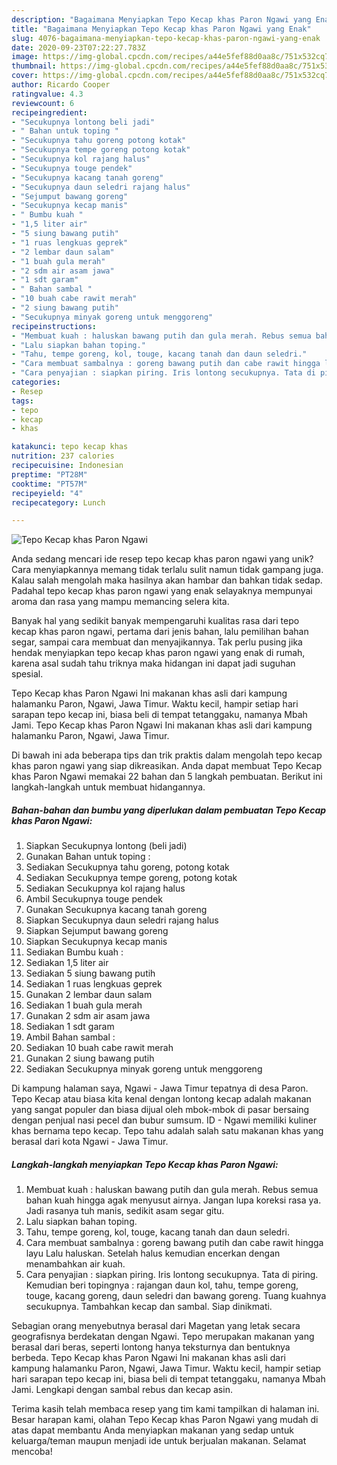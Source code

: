 ```yaml
---
description: "Bagaimana Menyiapkan Tepo Kecap khas Paron Ngawi yang Enak"
title: "Bagaimana Menyiapkan Tepo Kecap khas Paron Ngawi yang Enak"
slug: 4076-bagaimana-menyiapkan-tepo-kecap-khas-paron-ngawi-yang-enak
date: 2020-09-23T07:22:27.783Z
image: https://img-global.cpcdn.com/recipes/a44e5fef88d0aa8c/751x532cq70/tepo-kecap-khas-paron-ngawi-foto-resep-utama.jpg
thumbnail: https://img-global.cpcdn.com/recipes/a44e5fef88d0aa8c/751x532cq70/tepo-kecap-khas-paron-ngawi-foto-resep-utama.jpg
cover: https://img-global.cpcdn.com/recipes/a44e5fef88d0aa8c/751x532cq70/tepo-kecap-khas-paron-ngawi-foto-resep-utama.jpg
author: Ricardo Cooper
ratingvalue: 4.3
reviewcount: 6
recipeingredient:
- "Secukupnya lontong beli jadi"
- " Bahan untuk toping "
- "Secukupnya tahu goreng potong kotak"
- "Secukupnya tempe goreng potong kotak"
- "Secukupnya kol rajang halus"
- "Secukupnya touge pendek"
- "Secukupnya kacang tanah goreng"
- "Secukupnya daun seledri rajang halus"
- "Sejumput bawang goreng"
- "Secukupnya kecap manis"
- " Bumbu kuah "
- "1,5 liter air"
- "5 siung bawang putih"
- "1 ruas lengkuas geprek"
- "2 lembar daun salam"
- "1 buah gula merah"
- "2 sdm air asam jawa"
- "1 sdt garam"
- " Bahan sambal "
- "10 buah cabe rawit merah"
- "2 siung bawang putih"
- "Secukupnya minyak goreng untuk menggoreng"
recipeinstructions:
- "Membuat kuah : haluskan bawang putih dan gula merah. Rebus semua bahan kuah hingga agak menyusut airnya. Jangan lupa koreksi rasa ya. Jadi rasanya tuh manis, sedikit asam segar gitu."
- "Lalu siapkan bahan toping."
- "Tahu, tempe goreng, kol, touge, kacang tanah dan daun seledri."
- "Cara membuat sambalnya : goreng bawang putih dan cabe rawit hingga layu Lalu haluskan. Setelah halus kemudian encerkan dengan menambahkan air kuah."
- "Cara penyajian : siapkan piring. Iris lontong secukupnya. Tata di piring. Kemudian beri topingnya : rajangan daun kol, tahu, tempe goreng, touge, kacang goreng, daun seledri dan bawang goreng. Tuang kuahnya secukupnya. Tambahkan kecap dan sambal. Siap dinikmati."
categories:
- Resep
tags:
- tepo
- kecap
- khas

katakunci: tepo kecap khas 
nutrition: 237 calories
recipecuisine: Indonesian
preptime: "PT28M"
cooktime: "PT57M"
recipeyield: "4"
recipecategory: Lunch

---
```



![Tepo Kecap khas Paron Ngawi](https://img-global.cpcdn.com/recipes/a44e5fef88d0aa8c/751x532cq70/tepo-kecap-khas-paron-ngawi-foto-resep-utama.jpg)

Anda sedang mencari ide resep tepo kecap khas paron ngawi yang unik? Cara menyiapkannya memang tidak terlalu sulit namun tidak gampang juga. Kalau salah mengolah maka hasilnya akan hambar dan bahkan tidak sedap. Padahal tepo kecap khas paron ngawi yang enak selayaknya mempunyai aroma dan rasa yang mampu memancing selera kita.

Banyak hal yang sedikit banyak mempengaruhi kualitas rasa dari tepo kecap khas paron ngawi, pertama dari jenis bahan, lalu pemilihan bahan segar, sampai cara membuat dan menyajikannya. Tak perlu pusing jika hendak menyiapkan tepo kecap khas paron ngawi yang enak di rumah, karena asal sudah tahu triknya maka hidangan ini dapat jadi suguhan spesial.

Tepo Kecap khas Paron Ngawi Ini makanan khas asli dari kampung halamanku Paron, Ngawi, Jawa Timur. Waktu kecil, hampir setiap hari sarapan tepo kecap ini, biasa beli di tempat tetanggaku, namanya Mbah Jami. Tepo Kecap khas Paron Ngawi Ini makanan khas asli dari kampung halamanku Paron, Ngawi, Jawa Timur.


Di bawah ini ada beberapa tips dan trik praktis dalam mengolah tepo kecap khas paron ngawi yang siap dikreasikan. Anda dapat membuat Tepo Kecap khas Paron Ngawi memakai 22 bahan dan 5 langkah pembuatan. Berikut ini langkah-langkah untuk membuat hidangannya.

<!--inarticleads1-->

##### Bahan-bahan dan bumbu yang diperlukan dalam pembuatan Tepo Kecap khas Paron Ngawi:

1. Siapkan Secukupnya lontong (beli jadi)
1. Gunakan  Bahan untuk toping :
1. Sediakan Secukupnya tahu goreng, potong kotak
1. Sediakan Secukupnya tempe goreng, potong kotak
1. Sediakan Secukupnya kol rajang halus
1. Ambil Secukupnya touge pendek
1. Gunakan Secukupnya kacang tanah goreng
1. Siapkan Secukupnya daun seledri rajang halus
1. Siapkan Sejumput bawang goreng
1. Siapkan Secukupnya kecap manis
1. Sediakan  Bumbu kuah :
1. Sediakan 1,5 liter air
1. Sediakan 5 siung bawang putih
1. Sediakan 1 ruas lengkuas geprek
1. Gunakan 2 lembar daun salam
1. Sediakan 1 buah gula merah
1. Gunakan 2 sdm air asam jawa
1. Sediakan 1 sdt garam
1. Ambil  Bahan sambal :
1. Sediakan 10 buah cabe rawit merah
1. Gunakan 2 siung bawang putih
1. Sediakan Secukupnya minyak goreng untuk menggoreng


Di kampung halaman saya, Ngawi - Jawa Timur tepatnya di desa Paron. Tepo Kecap atau biasa kita kenal dengan lontong kecap adalah makanan yang sangat populer dan biasa dijual oleh mbok-mbok di pasar bersaing dengan penjual nasi pecel dan bubur sumsum. ID - Ngawi memiliki kuliner khas bernama tepo kecap. Tepo tahu adalah salah satu makanan khas yang berasal dari kota Ngawi - Jawa Timur. 

<!--inarticleads2-->

##### Langkah-langkah menyiapkan Tepo Kecap khas Paron Ngawi:

1. Membuat kuah : haluskan bawang putih dan gula merah. Rebus semua bahan kuah hingga agak menyusut airnya. Jangan lupa koreksi rasa ya. Jadi rasanya tuh manis, sedikit asam segar gitu.
1. Lalu siapkan bahan toping.
1. Tahu, tempe goreng, kol, touge, kacang tanah dan daun seledri.
1. Cara membuat sambalnya : goreng bawang putih dan cabe rawit hingga layu Lalu haluskan. Setelah halus kemudian encerkan dengan menambahkan air kuah.
1. Cara penyajian : siapkan piring. Iris lontong secukupnya. Tata di piring. Kemudian beri topingnya : rajangan daun kol, tahu, tempe goreng, touge, kacang goreng, daun seledri dan bawang goreng. Tuang kuahnya secukupnya. Tambahkan kecap dan sambal. Siap dinikmati.


Sebagian orang menyebutnya berasal dari Magetan yang letak secara geografisnya berdekatan dengan Ngawi. Tepo merupakan makanan yang berasal dari beras, seperti lontong hanya teksturnya dan bentuknya berbeda. Tepo Kecap khas Paron Ngawi Ini makanan khas asli dari kampung halamanku Paron, Ngawi, Jawa Timur. Waktu kecil, hampir setiap hari sarapan tepo kecap ini, biasa beli di tempat tetanggaku, namanya Mbah Jami. Lengkapi dengan sambal rebus dan kecap asin. 

Terima kasih telah membaca resep yang tim kami tampilkan di halaman ini. Besar harapan kami, olahan Tepo Kecap khas Paron Ngawi yang mudah di atas dapat membantu Anda menyiapkan makanan yang sedap untuk keluarga/teman maupun menjadi ide untuk berjualan makanan. Selamat mencoba!
